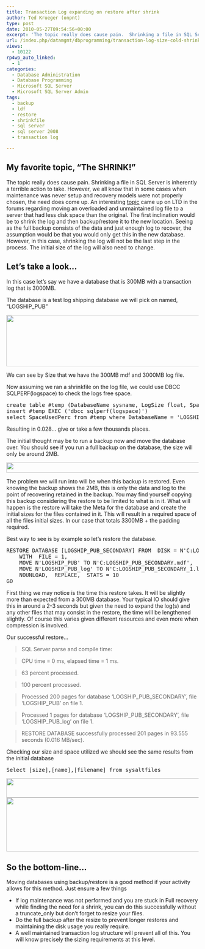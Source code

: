 ```yaml
---
title: Transaction Log expanding on restore after shrink
author: Ted Krueger (onpnt)
type: post
date: 2010-05-27T09:54:56+00:00
excerpt: 'The topic really does cause pain.  Shrinking a file in SQL Server is inherently a terrible action to take.  However, we all know that in some cases when maintenance was never setup and recovery models were not properly chosen, the need does come up.  An interesting topic came up on LTD today regarding moving an overloaded and unmaintained log file to a server that had less disk space than the original.  The first inclination would be to shrink the log and then backup/restore it to the new location.  Seeing as the full backup consists of the data and just enough log to recover, the assumption would be that you would only get this in the new database.  However, in this case, shrinking the log will not be the last step in the process.  The initial size of the log will also need to change.'
url: /index.php/datamgmt/dbprogramming/transaction-log-size-cold-shrink-ldf/
views:
  - 10122
rp4wp_auto_linked:
  - 1
categories:
  - Database Administration
  - Database Programming
  - Microsoft SQL Server
  - Microsoft SQL Server Admin
tags:
  - backup
  - ldf
  - restore
  - shrinkfile
  - sql server
  - sql server 2008
  - transaction log

---
```

## My favorite topic, &#8220;The SHRINK!&#8221;

The topic really does cause pain. Shrinking a file in SQL Server is inherently a terrible action to take. However, we all know that in some cases when maintenance was never setup and recovery models were not properly chosen, the need does come up. An interesting [topic][1] came up on LTD in the forums regarding moving an overloaded and unmaintained log file to a server that had less disk space than the original. The first inclination would be to shrink the log and then backup/restore it to the new location. Seeing as the full backup consists of the data and just enough log to recover, the assumption would be that you would only get this in the new database. However, in this case, shrinking the log will not be the last step in the process. The initial size of the log will also need to change. 

## Let’s take a look…

In this case let’s say we have a database that is 300MB with a transaction log that is 3000MB. 

The database is a test log shipping database we will pick on named, “LOGSHIP_PUB”

<div class="image_block">
  <img src="/wp-content/uploads/blogs/DataMgmt/shrunk_1.gif" alt="" title="" width="628" height="134" />
</div>

We can see by Size that we have the 300MB mdf and 3000MB log file. 

Now assuming we ran a shrinkfile on the log file, we could use DBCC SQLPERF(logspace) to check the logs free space. 

<pre>create table #temp (DatabaseName sysname, LogSize float, SpaceUsedPerc float, Status bit)
insert #temp EXEC ('dbcc sqlperf(logspace)')
select SpaceUsedPerc from #temp where DatabaseName = 'LOGSHIP_PUB'</pre>

Resulting in 0.028… give or take a few thousands places.

The initial thought may be to run a backup now and move the database over. You should see if you run a full backup on the database, the size will only be around 2MB. 

<div class="image_block">
  <img src="/wp-content/uploads/blogs/DataMgmt/shrunk_2.gif" alt="" title="" width="594" height="27" />
</div>

The problem we will run into will be when this backup is restored. Even knowing the backup shows the 2MB, this is only the data and log to the point of recovering retained in the backup. You may find yourself copying this backup considering the restore to be limited to what is in it. What will happen is the restore will take the Meta for the database and create the initial sizes for the files contained in it. This will result in a required space of all the files initial sizes. In our case that totals 3300MB + the padding required. 

Best way to see is by example so let’s restore the database.

<pre>RESTORE DATABASE [LOGSHIP_PUB_SECONDARY] FROM  DISK = N'C:LOGSHIP_PUB_FULL.bak' 
	WITH  FILE = 1,  
	MOVE N'LOGSHIP_PUB' TO N'C:LOGSHIP_PUB_SECONDARY.mdf',  
	MOVE N'LOGSHIP_PUB_log' TO N'C:LOGSHIP_PUB_SECONDARY_1.ldf',  
	NOUNLOAD,  REPLACE,  STATS = 10
GO</pre>

First thing we may notice is the time this restore takes. It will be slightly more than expected from a 300MB database. Your typical IO should give this in around a 2-3 seconds but given the need to expand the log(s) and any other files that may consist in the restore, the time will be lengthened slightly. Of course this varies given different resources and even more when compression is involved.
  
Our successful restore…

> SQL Server parse and compile time:
     
> CPU time = 0 ms, elapsed time = 1 ms.
  
> 63 percent processed.
  
> 100 percent processed.
  
> Processed 200 pages for database &#8216;LOGSHIP\_PUB\_SECONDARY&#8217;, file &#8216;LOGSHIP_PUB&#8217; on file 1.
  
> Processed 1 pages for database &#8216;LOGSHIP\_PUB\_SECONDARY&#8217;, file &#8216;LOGSHIP\_PUB\_log&#8217; on file 1.
  
> RESTORE DATABASE successfully processed 201 pages in 93.555 seconds (0.016 MB/sec).

Checking our size and space utilized we should see the same results from the initial database

<pre>Select [size],[name],[filename] from sysaltfiles</pre>

<div class="image_block">
  <img src="/wp-content/uploads/blogs/DataMgmt/shrunk_3.gif" alt="" title="" width="543" height="50" />
</div>

<div class="image_block">
  <img src="/wp-content/uploads/blogs/DataMgmt/shrunk_4.gif" alt="" title="" width="628" height="141" />
</div></p> 

## So the bottom-line…

Moving databases using backup/restore is a good method if your activity allows for this method. Just ensure a few things

  * If log maintenance was not performed and you are stuck in Full recovery while finding the need for a shrink, you can do this successfully without a truncate_only but don’t forget to resize your files.
  * Do the full backup after the resize to prevent longer restores and maintaining the disk usage you really require.
  * A well maintained transaction log structure will prevent all of this. You will know precisely the sizing requirements at this level.

 [1]: http://forum.lessthandot.com/viewtopic.php?f=17&t=10917